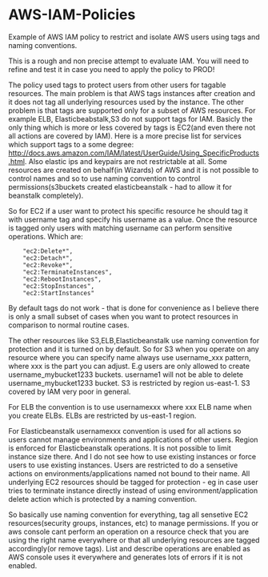 AWS-IAM-Policies
================

Example of AWS IAM policy to restrict and isolate AWS users using tags and naming conventions.

This is a rough and non precise attempt to evaluate IAM. You will need to refine and test it in case you need to apply the policy to PROD!

The policy used tags to protect users from other users for tagable resources. The main problem is that AWS tags instances after creation and it does not tag all underlying resources used by the instance. The other problem is that tags are supported only for a subset of AWS resources. For example ELB, Elasticbeabstalk,S3 do not support tags for IAM. Basicly the only thing which is more or less covered by tags is EC2(and even there not all actions are covered by IAM). Here is a more precise list for services which support tags to a some degree: http://docs.aws.amazon.com/IAM/latest/UserGuide/Using_SpecificProducts.html. Also elastic ips and keypairs are not restrictable at all. Some resources are created on behalf(in Wizards) of AWS and it is not possible  to control names and so to use naming convention to control permissions(s3buckets created elasticbeanstalk - had to allow it for beanstalk completely). 

So for EC2 if a user want to protect his specific resource he should tag it with username tag and specify his username as a value.  Once the resource is tagged only users with matching username can perform sensitive operations. Which are:

        "ec2:Delete*",
        "ec2:Detach*",
        "ec2:Revoke*",
        "ec2:TerminateInstances",
        "ec2:RebootInstances",
        "ec2:StopInstances",
        "ec2:StartInstances"


By default tags do not work - that is done for convenience as I believe there is only a small subset of cases when you want to protect resources in comparison to normal routine cases.        

The other resources like S3,ELB,Elasticbeanstalk use naming convention for protection and it is turned on by default. So for S3 when you operate on any resource where you can specify name always use username_xxx pattern, where xxx is the part you can adjust. E.g users are only allowed to create username_mybucket1233 buckets. username1 will not be able to delete username_mybucket1233 bucket. S3 is restricted by region us-east-1. S3 covered by IAM very poor in general.

For ELB the convention is to  use usernamexxx where xxx ELB name when you create ELBs. ELBs are restricted by us-east-1 region.


For Elasticbeanstalk usernamexxx convention is used for all actions so users cannot manage environments and applications of other users. Region is enforced for Elasticbeanstalk operations. It is not possible to limit  instance size there. And I do not see how to use existing instances or force users to use existing instances. Users are restricted to do a sensetive actions on environments/applications named not bound to their name. All underlying EC2 resources should be tagged for protection - eg in case  user tries to terminate instance directly instead of using environment/application delete action which is protected by a naming convention.

So basically use naming convention for everything, tag all sensetive EC2 resources(security groups, instances, etc) to manage permissions. If you or aws console cant perform an operation on a resource check that you are using the right name everywhere or that all underlying resources are tagged accordingly(or remove tags). List and describe operations are enabled as AWS console uses it everywhere and generates lots of errors if it is not enabled.
